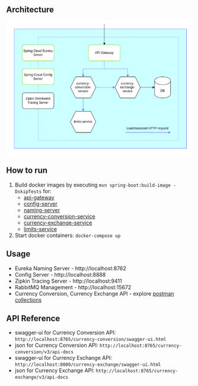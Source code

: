 ## Architecture
![Currency Operations Microservices Architecture](docs/images/architecture-diagram.png)

## How to run
1) Build docker images by executing `mvn spring-boot:build-image -DskipTests` for:
   - [api-gateway](api-gateway/)
   - [config-server](config-server/)
   - [naming-server](naming-server/)
   - [currency-conversion-service](currency-conversion-service/)
   - [currency-exchange-service](currency-exchange-service/)
   - [limits-service](limits-service/)
2) Start docker containers: `docker-compose up`

## Usage
- Eureka Naming Server - http://localhost:8762
- Config Server - http://localhost:8888
- Zipkin Tracing Server - http://localhost:9411
- RabbitMQ Management - http://localhost:15672
- Currency Conversion, Currency Exchange API - explore [postman collections](docs/postman-collections)

## API Reference
- swagger-ui for Currency Conversion API: `http://localhost:8765/currency-conversion/swagger-ui.html`
- json for Currency Conversion API: `http://localhost:8765/currency-conversion/v3/api-docs`
- swagger-ui for Currency Exchange API: `http://localhost:8080/currency-exchange/swagger-ui.html`
- json for Currency Exchange API: `http://localhost:8765/currency-exchange/v3/api-docs`